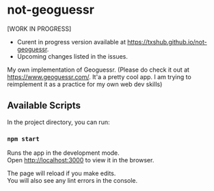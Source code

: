 # not-geoguessr

[WORK IN PROGRESS] 
- Curent in progress version available at https://txshub.github.io/not-geoguessr.
- Upcoming changes listed in the issues.

My own implementation of Geoguessr.
(Please do check it out at https://www.geoguessr.com/. It'a a pretty cool app. I am trying to reimplement it as a practice for my own web dev skills)

## Available Scripts

In the project directory, you can run:

### `npm start`

Runs the app in the development mode.<br />
Open [http://localhost:3000](http://localhost:3000) to view it in the browser.

The page will reload if you make edits.<br />
You will also see any lint errors in the console.
